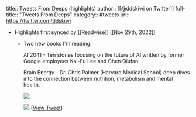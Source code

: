 title:: Tweets From Deeps (highlights)
author:: [[@ddskiwi on Twitter]]
full-title:: "Tweets From Deeps"
category:: #tweets
url:: https://twitter.com/ddskiwi

- Highlights first synced by [[Readwise]] [[Nov 29th, 2022]]
	- Two new books I'm reading.
	  
	  AI 2041 - Ten stories focusing on the future of AI written by former Google employees Kai-Fu Lee and Chen Qiufan.
	  
	  Brain Energy - Dr. Chris Palmer (Harvard Medical School) deep dives into the connection between nutrition, metabolism and mental health. 
	  
	  ![](https://pbs.twimg.com/media/Fitw0s1VIAAHGJi.jpg) 
	  
	  ![](https://pbs.twimg.com/media/FitxKD1VUAAcAxp.jpg) ([View Tweet](https://twitter.com/ddskiwi/status/1597498233563271169))